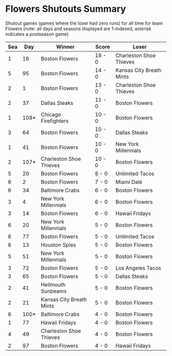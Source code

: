# Flowers Shutouts Summary



Shutout games (games where the loser had zero runs) for all time for team Flowers (note: all days and seasons displayed are 1-indexed, asterisk indicates a postseason game)


| Sea | Day | Winner | Score | Loser | 
| ------ |------ |------ |------ |------ |
| 1 | 16 | Boston Flowers | 18 - 0 | Charleston Shoe Thieves | 
| 5 | 95 | Boston Flowers | 14 - 0 | Kansas City Breath Mints | 
| 2 | 1 | Boston Flowers | 13 - 0 | Charleston Shoe Thieves | 
| 2 | 37 | Dallas Steaks | 11 - 0 | Boston Flowers | 
| 1 | 108* | Chicago Firefighters | 10 - 0 | Boston Flowers | 
| 3 | 64 | Boston Flowers | 10 - 0 | Dallas Steaks | 
| 1 | 41 | Boston Flowers | 10 - 0 | New York Millennials | 
| 2 | 107* | Charleston Shoe Thieves | 10 - 0 | Boston Flowers | 
| 5 | 20 | Boston Flowers | 8 - 0 | Unlimited Tacos | 
| 6 | 2 | Boston Flowers | 7 - 0 | Miami Dalé | 
| 6 | 34 | Baltimore Crabs | 6 - 0 | Boston Flowers | 
| 3 | 4 | New York Millennials | 6 - 0 | Boston Flowers | 
| 3 | 14 | Boston Flowers | 6 - 0 | Hawaii Fridays | 
| 6 | 20 | New York Millennials | 5 - 0 | Boston Flowers | 
| 6 | 77 | Boston Flowers | 5 - 0 | Unlimited Tacos | 
| 6 | 13 | Houston Spies | 5 - 0 | Boston Flowers | 
| 5 | 51 | New York Millennials | 5 - 0 | Boston Flowers | 
| 3 | 72 | Boston Flowers | 5 - 0 | Los Angeles Tacos | 
| 3 | 65 | Boston Flowers | 5 - 0 | Dallas Steaks | 
| 2 | 41 | Hellmouth Sunbeams | 5 - 0 | Boston Flowers | 
| 2 | 21 | Kansas City Breath Mints | 5 - 0 | Boston Flowers | 
| 6 | 100* | Baltimore Crabs | 4 - 0 | Boston Flowers | 
| 1 | 77 | Hawaii Fridays | 4 - 0 | Boston Flowers | 
| 4 | 49 | Charleston Shoe Thieves | 4 - 0 | Boston Flowers | 
| 2 | 97 | Boston Flowers | 4 - 0 | Hawaii Fridays | 


